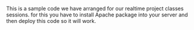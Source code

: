This is a sample code we have arranged for our realtime project classes sessions. for this you have to install Apache package into your server and then deploy this code so it will work.
